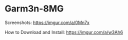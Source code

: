 # Garm3n-8MG
Screenshots: https://imgur.com/a/0Mn7x

How to Download and Install: https://imgur.com/a/w3Ah6
